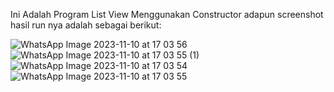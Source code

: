 Ini Adalah Program  List View Menggunakan Constructor adapun screenshot hasil run nya adalah sebagai berikut:

![WhatsApp Image 2023-11-10 at 17 03 56](https://github.com/AiDinaAgustin/expanded/assets/95268109/306a0516-3453-42a3-b426-d83c4e1eaf67)
![WhatsApp Image 2023-11-10 at 17 03 55 (1)](https://github.com/AiDinaAgustin/expanded/assets/95268109/0ee1d1bd-0817-45dd-869e-2516b830281b)
![WhatsApp Image 2023-11-10 at 17 03 54](https://github.com/AiDinaAgustin/expanded/assets/95268109/c2202e21-fc5b-4dc0-bbc6-6f8af62a9e44)
![WhatsApp Image 2023-11-10 at 17 03 55](https://github.com/AiDinaAgustin/expanded/assets/95268109/6ca813d8-1a43-421d-be56-ea69a355721f)
